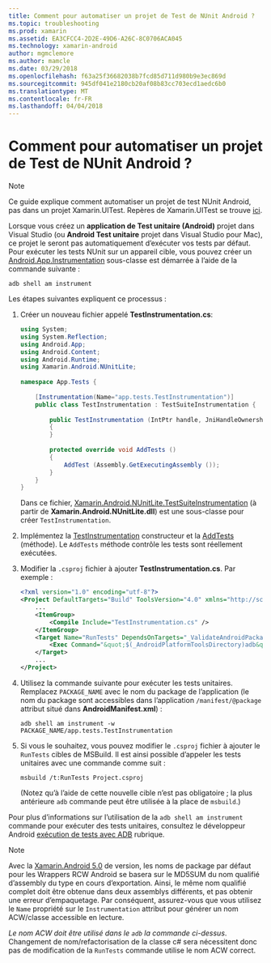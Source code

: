 ```yaml
---
title: Comment pour automatiser un projet de Test de NUnit Android ?
ms.topic: troubleshooting
ms.prod: xamarin
ms.assetid: EA3CFCC4-2D2E-49D6-A26C-8C0706ACA045
ms.technology: xamarin-android
author: mgmclemore
ms.author: mamcle
ms.date: 03/29/2018
ms.openlocfilehash: f63a25f36682038b7fcd85d711d980b9e3ec869d
ms.sourcegitcommit: 945df041e2180cb20af08b83cc703ecd1aedc6b0
ms.translationtype: MT
ms.contentlocale: fr-FR
ms.lasthandoff: 04/04/2018
---
```

# <a name="how-do-i-automate-an-android-nunit-test-project"></a>Comment pour automatiser un projet de Test de NUnit Android ?

> [!NOTE]
> Ce guide explique comment automatiser un projet de test NUnit Android, pas dans un projet Xamarin.UITest. Repères de Xamarin.UITest se trouve [ici](https://docs.microsoft.com/appcenter/test-cloud/preparing-for-upload/uitest).

Lorsque vous créez un **application de Test unitaire (Android)** projet dans Visual Studio (ou **Android Test unitaire** projet dans Visual Studio pour Mac), ce projet le seront pas automatiquement d’exécuter vos tests par défaut.
Pour exécuter les tests NUnit sur un appareil cible, vous pouvez créer un [Android.App.Instrumentation](https://developer.xamarin.com/api/type/Android.App.Instrumentation/) sous-classe est démarrée à l’aide de la commande suivante : 

```shell
adb shell am instrument 
```

Les étapes suivantes expliquent ce processus :

1.  Créer un nouveau fichier appelé **TestInstrumentation.cs**: 

    ```cs 
    using System;
    using System.Reflection;
    using Android.App;
    using Android.Content;
    using Android.Runtime;
    using Xamarin.Android.NUnitLite;
     
    namespace App.Tests {
     
        [Instrumentation(Name="app.tests.TestInstrumentation")]
        public class TestInstrumentation : TestSuiteInstrumentation {
     
            public TestInstrumentation (IntPtr handle, JniHandleOwnership transfer) : base (handle, transfer)
            {
            }
     
            protected override void AddTests ()
            {
                AddTest (Assembly.GetExecutingAssembly ());
            }
        }
    }
    ```
    Dans ce fichier, [Xamarin.Android.NUnitLite.TestSuiteInstrumentation](https://developer.xamarin.com/api/type/Xamarin.Android.NUnitLite.TestSuiteInstrumentation/) (à partir de **Xamarin.Android.NUnitLite.dll**) est une sous-classe pour créer `TestInstrumentation`.

2.  Implémentez la [TestInstrumentation](https://developer.xamarin.com/api/constructor/Xamarin.Android.NUnitLite.TestSuiteInstrumentation.TestSuiteInstrumentation/p/System.IntPtr/Android.Runtime.JniHandleOwnership/) constructeur et la [AddTests](https://developer.xamarin.com/api/member/Xamarin.Android.NUnitLite.TestSuiteInstrumentation.AddTests%28%29) (méthode). Le `AddTests` méthode contrôle les tests sont réellement exécutées.

3.  Modifier la `.csproj` fichier à ajouter **TestInstrumentation.cs**. Par exemple :

    ```xml
    <?xml version="1.0" encoding="utf-8"?>
    <Project DefaultTargets="Build" ToolsVersion="4.0" xmlns="http://schemas.microsoft.com/developer/msbuild/2003">
        ...
        <ItemGroup>
            <Compile Include="TestInstrumentation.cs" />
        </ItemGroup>
        <Target Name="RunTests" DependsOnTargets="_ValidateAndroidPackageProperties">
            <Exec Command="&quot;$(_AndroidPlatformToolsDirectory)adb&quot; $(AdbTarget) $(AdbOptions) shell am instrument -w $(_AndroidPackage)/app.tests.TestInstrumentation" />
        </Target>
        ...
    </Project>
    ```

3.  Utilisez la commande suivante pour exécuter les tests unitaires. Remplacez `PACKAGE_NAME` avec le nom du package de l’application (le nom du package sont accessibles dans l’application `/manifest/@package` attribut situé dans **AndroidManifest.xml**) :

    ```shell
    adb shell am instrument -w PACKAGE_NAME/app.tests.TestInstrumentation
    ```

4.  Si vous le souhaitez, vous pouvez modifier le `.csproj` fichier à ajouter le `RunTests` cibles de MSBuild. Il est ainsi possible d’appeler les tests unitaires avec une commande comme suit :

    ```shell
    msbuild /t:RunTests Project.csproj
    ```
    (Notez qu’à l’aide de cette nouvelle cible n’est pas obligatoire ; la plus antérieure `adb` commande peut être utilisée à la place de `msbuild`.)

Pour plus d’informations sur l’utilisation de la `adb shell am instrument` commande pour exécuter des tests unitaires, consultez le développeur Android [exécution de tests avec ADB](https://developer.android.com/studio/test/command-line.html#RunTestsDevice) rubrique.


> [!NOTE]
> Avec la [Xamarin.Android 5.0](https://developer.xamarin.com/releases/android/xamarin.android_5/xamarin.android_5.1/#Android_Callable_Wrapper_Naming) de version, les noms de package par défaut pour les Wrappers RCW Android se basera sur le MD5SUM du nom qualifié d’assembly du type en cours d’exportation. Ainsi, le même nom qualifié complet doit être obtenue dans deux assemblys différents, et pas obtenir une erreur d’empaquetage. Par conséquent, assurez-vous que vous utilisez le `Name` propriété sur le `Instrumentation` attribut pour générer un nom ACW/classe accessible en lecture.

_Le nom ACW doit être utilisé dans le `adb` la commande ci-dessus_.
Changement de nom/refactorisation de la classe c# sera nécessitent donc pas de modification de la `RunTests` commande utilise le nom ACW correct.


